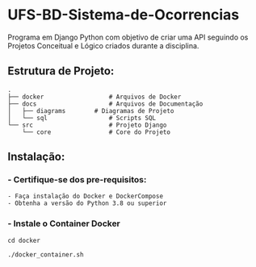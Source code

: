 # UFS-BD-Sistema-de-Ocorrencias
Programa em Django Python com objetivo de criar uma API seguindo os Projetos Conceitual e Lógico criados durante a disciplina.


## Estrutura de Projeto:
    .
    ├── docker                  # Arquivos de Docker
    ├── docs                    # Arquivos de Documentação
    │   ├── diagrams        # Diagramas de Projeto
    │   └── sql                 # Scripts SQL 
    └── src                     # Projeto Django 
        └── core                # Core do Projeto

## Instalação:

### - Certifique-se dos pre-requisitos:
    - Faça instalação do Docker e DockerCompose
    - Obtenha a versão do Python 3.8 ou superior 

### - Instale o Container Docker

    cd docker
    
    ./docker_container.sh
